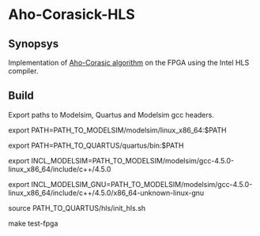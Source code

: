 Aho-Corasick-HLS
================

Synopsys
--------

Implementation of [Aho-Corasic algorithm](https://en.wikipedia.org/wiki/Aho%E2%80%93Corasick_algorithm) on the FPGA using the Intel HLS compiler.

Build
-----

Export paths to Modelsim, Quartus and Modelsim gcc headers.

export PATH=PATH_TO_MODELSIM/modelsim/linux_x86_64:$PATH

export PATH=PATH_TO_QUARTUS/quartus/bin:$PATH

export INCL_MODELSIM=PATH_TO_MODELSIM/modelsim/gcc-4.5.0-linux_x86_64/include/c++/4.5.0

export INCL_MODELSIM_GNU=PATH_TO_MODELSIM/modelsim/gcc-4.5.0-linux_x86_64/include/c++/4.5.0/x86_64-unknown-linux-gnu

source PATH_TO_QUARTUS/hls/init_hls.sh

make test-fpga
